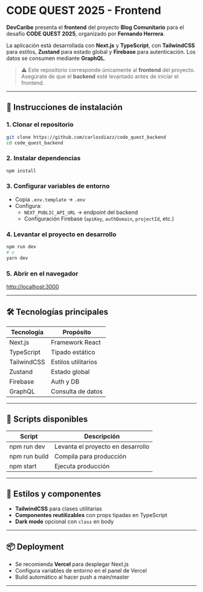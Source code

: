 # CODE QUEST 2025 - Frontend

**DevCaribe** presenta el **frontend** del proyecto **Blog Comunitario** para el desafío **CODE QUEST 2025**, organizado por **Fernando Herrera**.

La aplicación está desarrollada con **Next.js** y **TypeScript**, con **TailwindCSS** para estilos, **Zustand** para estado global y **Firebase** para autenticación. Los datos se consumen mediante **GraphQL**.

> ⚠️ Este repositorio corresponde únicamente al **frontend** del proyecto.
> Asegúrate de que el **backend** esté levantado antes de iniciar el frontend.

---

## 🚀 Instrucciones de instalación

### 1. Clonar el repositorio
```bash
git clone https://github.com/carlosdiazz/code_quest_backend
cd code_quest_backend
```

### 2. Instalar dependencias
```bash
npm install
```

### 3. Configurar variables de entorno
- Copia `.env.template` → `.env`
- Configura:
  - `NEXT_PUBLIC_API_URL` → endpoint del backend
  - Configuración Firebase (`apiKey`, `authDomain`, `projectId`, etc.)

### 4. Levantar el proyecto en desarrollo
```bash
npm run dev
# o
yarn dev
```

### 5. Abrir en el navegador
[http://localhost:3000](http://localhost:3000)

---

## 🛠️ Tecnologías principales

| Tecnología | Propósito |
|------------|-----------|
| Next.js | Framework React |
| TypeScript | Tipado estático |
| TailwindCSS | Estilos utilitarios |
| Zustand | Estado global |
| Firebase | Auth y DB |
| GraphQL | Consulta de datos |

---

## 📜 Scripts disponibles

| Script | Descripción |
|--------|------------|
| npm run dev | Levanta el proyecto en desarrollo |
| npm run build | Compila para producción |
| npm start | Ejecuta producción |

---

## 🎨 Estilos y componentes

- **TailwindCSS** para clases utilitarias
- **Componentes reutilizables** con props tipadas en TypeScript
- **Dark mode** opcional con `class` en body

---

## 📦 Deployment

- Se recomienda **Vercel** para desplegar Next.js
- Configura variables de entorno en el panel de Vercel
- Build automático al hacer push a main/master

---